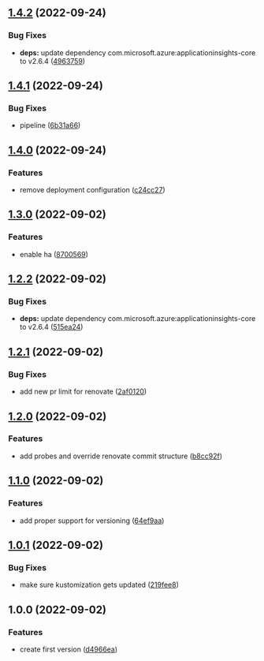 ## [1.4.2](https://github.com/pietervincken/renovate-talk-java-demo-app/compare/v1.4.1...v1.4.2) (2022-09-24)


### Bug Fixes

* **deps:** update dependency com.microsoft.azure:applicationinsights-core to v2.6.4 ([4963759](https://github.com/pietervincken/renovate-talk-java-demo-app/commit/496375942161d2405d403146ce1573d288cc65b9))

## [1.4.1](https://github.com/pietervincken/renovate-talk-java-demo-app/compare/v1.4.0...v1.4.1) (2022-09-24)


### Bug Fixes

* pipeline ([6b31a66](https://github.com/pietervincken/renovate-talk-java-demo-app/commit/6b31a6617edf5934cf789b360ee283c819ab150d))

## [1.4.0](https://github.com/pietervincken/renovate-talk-java-demo-app/compare/v1.3.0...v1.4.0) (2022-09-24)


### Features

* remove deployment configuration ([c24cc27](https://github.com/pietervincken/renovate-talk-java-demo-app/commit/c24cc27368e6b31503b7f908194bdf7b9e7727e1))

## [1.3.0](https://github.com/pietervincken/renovate-talk-java-demo-app/compare/v1.2.2...v1.3.0) (2022-09-02)


### Features

* enable ha ([8700569](https://github.com/pietervincken/renovate-talk-java-demo-app/commit/870056995707ccdb0df45729562561ec5fdec149))

## [1.2.2](https://github.com/pietervincken/renovate-talk-java-demo-app/compare/v1.2.1...v1.2.2) (2022-09-02)


### Bug Fixes

* **deps:** update dependency com.microsoft.azure:applicationinsights-core to v2.6.4 ([515ea24](https://github.com/pietervincken/renovate-talk-java-demo-app/commit/515ea24aada1b3c650f1bcbc30f32999b8ed6eb2))

## [1.2.1](https://github.com/pietervincken/renovate-talk-java-demo-app/compare/v1.2.0...v1.2.1) (2022-09-02)


### Bug Fixes

* add new pr limit for renovate ([2af0120](https://github.com/pietervincken/renovate-talk-java-demo-app/commit/2af0120f4a93a35c09e62e3105709a340f49a2e8))

## [1.2.0](https://github.com/pietervincken/renovate-talk-java-demo-app/compare/v1.1.0...v1.2.0) (2022-09-02)


### Features

* add probes and override renovate commit structure ([b8cc92f](https://github.com/pietervincken/renovate-talk-java-demo-app/commit/b8cc92f4bc89eb9a975eab215f6bda925be6ed6b))

## [1.1.0](https://github.com/pietervincken/renovate-talk-java-demo-app/compare/v1.0.1...v1.1.0) (2022-09-02)


### Features

* add proper support for versioning ([64ef9aa](https://github.com/pietervincken/renovate-talk-java-demo-app/commit/64ef9aaa4b3d036d05d54d118810dd937a6c78e0))

## [1.0.1](https://github.com/pietervincken/renovate-talk-java-demo-app/compare/v1.0.0...v1.0.1) (2022-09-02)


### Bug Fixes

* make sure kustomization gets updated ([219fee8](https://github.com/pietervincken/renovate-talk-java-demo-app/commit/219fee8b16c7a9171383a3042c01a16d26f393b0))

## 1.0.0 (2022-09-02)


### Features

* create first version ([d4966ea](https://github.com/pietervincken/renovate-talk-java-demo-app/commit/d4966eafa0eddb39670ab9b1a6ae07d254d045d0))
